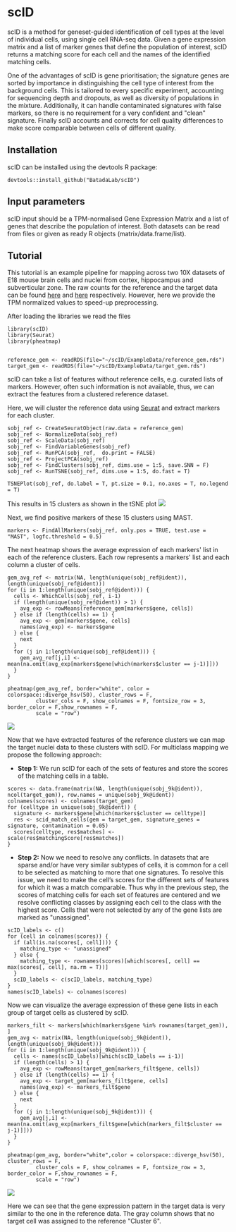 # scID

scID is a method for geneset-guided identification of cell types at the level of individual cells, using single cell RNA-seq data.
Given a gene expression matrix and a list of marker genes that define the population of interest, scID returns a matching score for each cell and the names of the identified matching cells.

One of the advantages of scID is gene prioritisation; the signature genes are sorted by importance in distinguishing the cell type of interest from the background cells. 
This is tailored to every specific experiment, accounting for sequencing depth and dropouts, as well as diversity of populations in the mixture. 
Additionally, it can handle contaminated signatures with false markers, so there is no requirement for a very confident and "clean" signature.
Finally scID accounts and corrects for cell quality differences to make score comparable between cells of different quality.

## Installation
scID can be installed using the devtools R package:

```
devtools::install_github("BatadaLab/scID")
```

## Input parameters

scID input should be a TPM-normalised Gene Expression Matrix and a list of genes that describe the population of interest. Both datasets can be read from files or given as ready R objects (matrix/data.frame/list). 

## Tutorial
This tutorial is an example pipeline for mapping across two 10X datasets of E18 mouse brain cells and nuclei from cortex, hippocampus and subverticular zone. The raw counts for the reference and the target data can be found [here](https://support.10xgenomics.com/single-cell-gene-expression/datasets/2.1.0/neuron_9k) and [here](https://support.10xgenomics.com/single-cell-gene-expression/datasets/2.1.0/nuclei_900) respectively. However, here we provide the TPM normalized values to speed-up preprocessing.

After loading the libraries we read the files
```
library(scID)
library(Seurat)
library(pheatmap)


reference_gem <- readRDS(file="~/scID/ExampleData/reference_gem.rds")
target_gem <- readRDS(file="~/scID/ExampleData/target_gem.rds")
```

scID can take a list of features without reference cells, e.g. curated lists of markers. However, often such information is not available, thus, we can extract the features from a clustered reference dataset.

Here, we will cluster the reference data using [Seurat](https://satijalab.org/seurat/) and extract markers for each cluster.
```
sobj_ref <- CreateSeuratObject(raw.data = reference_gem)
sobj_ref <- NormalizeData(sobj_ref)
sobj_ref <- ScaleData(sobj_ref)
sobj_ref <- FindVariableGenes(sobj_ref)
sobj_ref <- RunPCA(sobj_ref,  do.print = FALSE)
sobj_ref <- ProjectPCA(sobj_ref)
sobj_ref <- FindClusters(sobj_ref, dims.use = 1:5, save.SNN = F)
sobj_ref <- RunTSNE(sobj_ref, dims.use = 1:5, do.fast = T)

TSNEPlot(sobj_ref, do.label = T, pt.size = 0.1, no.axes = T, no.legend = T)
```
This results in 15 clusters as shown in the tSNE plot
![](https://github.com/BatadaLab/scID/blob/master/ExampleData/figures/Reference_tSNE.png)

Next, we find positive markers of these 15 clusters using MAST.
```
markers <- FindAllMarkers(sobj_ref, only.pos = TRUE, test.use = "MAST", logfc.threshold = 0.5)
```
The next heatmap shows the average expression of each markers' list in each of the reference clusters. Each row represents a markers' list and each column a cluster of cells.
```
gem_avg_ref <- matrix(NA, length(unique(sobj_ref@ident)), length(unique(sobj_ref@ident)))
for (i in 1:length(unique(sobj_ref@ident))) {
  cells <- WhichCells(sobj_ref, i-1)
  if (length(unique(sobj_ref@ident)) > 1) {
    avg_exp <- rowMeans(reference_gem[markers$gene, cells])
  } else if (length(cells) == 1) {
    avg_exp <- gem[markers$gene, cells]
    names(avg_exp) <- markers$gene
  } else {
    next
  }
  for (j in 1:length(unique(sobj_ref@ident))) {
    gem_avg_ref[j,i] <- mean(na.omit(avg_exp[markers$gene[which(markers$cluster == j-1)]]))
  }
}

pheatmap(gem_avg_ref, border="white", color = colorspace::diverge_hsv(50), cluster_rows = F,
         cluster_cols = F, show_colnames = F, fontsize_row = 3, border_color = F,show_rownames = F,
         scale = "row")
```
![](https://github.com/BatadaLab/scID/blob/master/ExampleData/figures/Reference_heatmap.png)

Now that we have extracted features of the reference clusters we can map the target nuclei data to these clusters with scID. 
For multiclass mapping we propose the following approach:

* **Step 1:** We run scID for each of the sets of features and store the scores of the matching cells in a table.
```
scores <- data.frame(matrix(NA, length(unique(sobj_9k@ident)), ncol(target_gem)), row.names = unique(sobj_9k@ident))
colnames(scores) <- colnames(target_gem)
for (celltype in unique(sobj_9k@ident)) {
  signature <- markers$gene[which(markers$cluster == celltype)]
  res <- scid_match_cells(gem = target_gem, signature_genes = signature, contamination = 0.05)
  scores[celltype, res$matches] <- scale(res$matchingScore[res$matches])
}
```

* **Step 2:** Now we need to resolve any conflicts. In datasets that are sparse and/or have very similar subtypes of cells, it is common for a cell to be selected as matching to more that one signatures. To resolve this issue, we need to make the cell’s scores for the different sets of features for which it was a match comparable. Thus why in the previous step, the scores of matching cells for each set of features are centered and we resolve conflicting classes by assigning each cell to the class with the highest score. Cells that were not selected by any of the gene lists are marked as "unassigned".

```
scID_labels <- c()
for (cell in colnames(scores)) {
  if (all(is.na(scores[, cell]))) {
    matching_type <- "unassigned"
  } else {
    matching_type <- rownames(scores)[which(scores[, cell] == max(scores[, cell], na.rm = T))]
  }
  scID_labels <- c(scID_labels, matching_type)
}
names(scID_labels) <- colnames(scores)
```

Now we can visualize the average expression of these gene lists in each group of target cells as clustered by scID. 

```
markers_filt <- markers[which(markers$gene %in% rownames(target_gem)), ]
gem_avg <- matrix(NA, length(unique(sobj_9k@ident)), length(unique(sobj_9k@ident)))
for (i in 1:length(unique(sobj_9k@ident))) {
  cells <- names(scID_labels)[which(scID_labels == i-1)]
  if (length(cells) > 1) {
    avg_exp <- rowMeans(target_gem[markers_filt$gene, cells])
  } else if (length(cells) == 1) {
    avg_exp <- target_gem[markers_filt$gene, cells]
    names(avg_exp) <- markers_filt$gene
  } else {
    next
  }
  for (j in 1:length(unique(sobj_9k@ident))) {
    gem_avg[j,i] <- mean(na.omit(avg_exp[markers_filt$gene[which(markers_filt$cluster == j-1)]]))
  }
}

pheatmap(gem_avg, border="white",color = colorspace::diverge_hsv(50), cluster_rows = F,
         cluster_cols = F, show_colnames = F, fontsize_row = 3, border_color = F,show_rownames = F,
         scale = "row")
```
![](https://github.com/BatadaLab/scID/blob/master/ExampleData/figures/Target_heatmap.png)

Here we can see that the gene expression pattern in the target data is very similar to the one in the reference data. The gray column shows that no target cell was assigned to the reference "Cluster 6".




